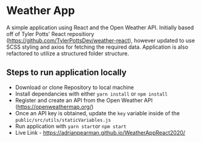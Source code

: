 # Weather App #
A simple application using React and the Open Weather API.
Initially based off of Tyler Potts' React repositiory (https://github.com/TylerPottsDev/weather-react), however updated to use SCSS styling and axios for fetching the required data. Application is also refactored to utilize a structured folder structure.

## Steps to run application locally ##
* Download or clone Repository to local machine
* Install dependancies with either `yarn install` or `npm install`
* Register and create an API from the Open Weather API (https://openweathermap.org/)
* Once an API key is obtained, update the `key` variable inside of the `public/src/utils/staticVariables.js`
* Run application with `yarn start`or `npm start`
* Live Link - https://adrianpearman.github.io/WeatherAppReact2020/
